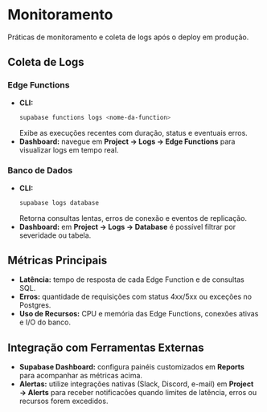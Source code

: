 # Monitoramento

Práticas de monitoramento e coleta de logs após o deploy em produção.

## Coleta de Logs

### Edge Functions

- **CLI:**
  ```bash
  supabase functions logs <nome-da-function>
  ```
  Exibe as execuções recentes com duração, status e eventuais erros.
- **Dashboard:** navegue em **Project → Logs → Edge Functions** para visualizar logs em tempo real.

### Banco de Dados

- **CLI:**
  ```bash
  supabase logs database
  ```
  Retorna consultas lentas, erros de conexão e eventos de replicação.
- **Dashboard:** em **Project → Logs → Database** é possível filtrar por severidade ou tabela.

## Métricas Principais

- **Latência:** tempo de resposta de cada Edge Function e de consultas SQL.
- **Erros:** quantidade de requisições com status 4xx/5xx ou exceções no Postgres.
- **Uso de Recursos:** CPU e memória das Edge Functions, conexões ativas e I/O do banco.

## Integração com Ferramentas Externas

- **Supabase Dashboard:** configura painéis customizados em **Reports** para acompanhar as métricas acima.
- **Alertas:** utilize integrações nativas (Slack, Discord, e-mail) em **Project → Alerts** para receber notificacões quando limites de latência, erros ou recursos forem excedidos.

